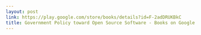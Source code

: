 ```yaml
---
layout: post
link: https://play.google.com/store/books/details?id=F-2adDRUKBkC
title: Government Policy toward Open Source Software - Books on Google Play
---
```

